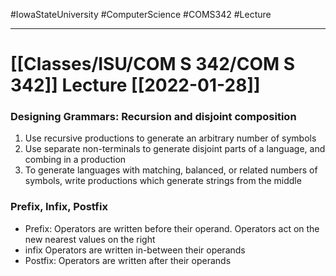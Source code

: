 #IowaStateUniversity
#ComputerScience 
#COMS342
#Lecture

---

# [[Classes/ISU/COM S 342/COM S 342]] Lecture [[2022-01-28]]


### Designing Grammars: Recursion and disjoint composition 

1. Use recursive productions to generate an arbitrary number of symbols 
2. Use separate non-terminals to generate disjoint parts of a language, and combing in a production
3. To generate languages with matching, balanced, or related numbers of symbols, write productions which generate strings from the middle

### Prefix, Infix, Postfix 

- Prefix: Operators are written before their operand. Operators act on the new nearest values on the right 
- infix Operators are written in-between their operands 
- Postfix: Operators are written after their operands